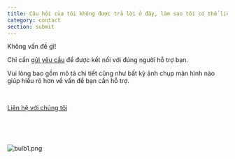 ```yaml
---
title: Câu hỏi của tôi không được trả lời ở đây, làm sao tôi có thể liên hệ với bộ phận hỗ trợ?
category: contact
section: submit
---
```

Không vấn đề gì!

Chỉ cần [gửi yêu cầu](https://help.Studycat.com/hc/en-gb/requests/new) để được kết nối với đúng người hỗ trợ bạn.

Vui lòng bao gồm mô tả chi tiết cũng như bất kỳ ảnh chụp màn hình nào giúp hiểu rõ hơn về vấn đề bạn cần hỗ trợ.

 

[Liên hệ với chúng tôi](https://help.Studycat.com/hc/en-gb/requests/new)

 

 

![bulb1.png](https://help.Studycat.com/hc/article_attachments/31662880176025)